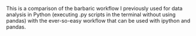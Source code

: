 This is a comparison of the barbaric workflow I previously used for data analysis in Python (executing .py scripts in the terminal without using pandas) with the ever-so-easy workflow that can be used with ipython and pandas.